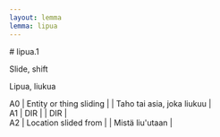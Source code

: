 ```yaml
---
layout: lemma
lemma: lipua
---
```


<div class="sense">
# <span class="sensename">lipua.1</span>

<span class="description">Slide, shift</span>

<span class="description">Lipua, liukua</span>

A0 | Entity or thing sliding |   | Taho tai asia, joka liukuu |  
A1 | DIR |   | DIR |  
A2 | Location slided from |   | Mistä liu'utaan |  

</div>

